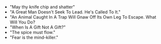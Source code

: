 * "May thy knife chip and shatter"
* "A Great Man Doesn't Seek To Lead. He's Called To It."
* "An Animal Caught In A Trap Will Gnaw Off Its Own Leg To Escape. What Will You Do?
* "When Is A Gift Not A Gift?"
* "The spice must flow."
* "Fear is the mind-killer."
